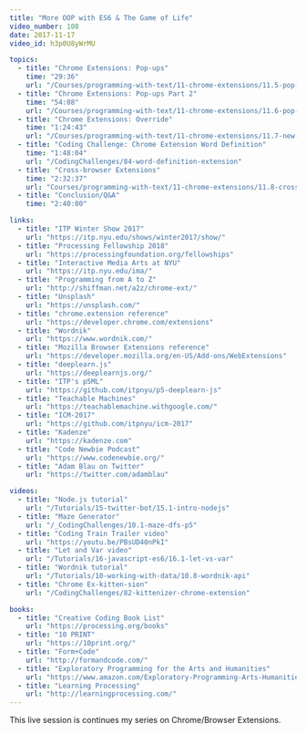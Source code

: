 ```yaml
---
title: "More OOP with ES6 & The Game of Life"
video_number: 108
date: 2017-11-17
video_id: h3p0U8yWrMU

topics:
  - title: "Chrome Extensions: Pop-ups"
    time: "29:36"
    url: "/Courses/programming-with-text/11-chrome-extensions/11.5-pop-ups"
  - title: "Chrome Extensions: Pop-ups Part 2"
    time: "54:08"
    url: "/Courses/programming-with-text/11-chrome-extensions/11.6-pop-ups-messaging"
  - title: "Chrome Extensions: Override"
    time: "1:24:43"
    url: "/Courses/programming-with-text/11-chrome-extensions/11.7-new-tab-override"
  - title: "Coding Challenge: Chrome Extension Word Definition"
    time: "1:48:04"
    url: "/CodingChallenges/84-word-definition-extension"
  - title: "Cross-browser Extensions"
    time: "2:32:37"
    url: "Courses/programming-with-text/11-chrome-extensions/11.8-cross-browser-extensions"
  - title: "Conclusion/Q&A"
    time: "2:40:00"

links:
  - title: "ITP Winter Show 2017"
    url: "https://itp.nyu.edu/shows/winter2017/show/"
  - title: "Processing Fellowship 2018"
    url: "https://processingfoundation.org/fellowships"
  - title: "Interactive Media Arts at NYU"
    url: "https://itp.nyu.edu/ima/"
  - title: "Programming from A to Z"
    url: "http://shiffman.net/a2z/chrome-ext/"
  - title: "Unsplash"
    url: "https://unsplash.com/"
  - title: "chrome.extension reference"
    url: "https://developer.chrome.com/extensions"
  - title: "Wordnik"
    url: "https://www.wordnik.com/"
  - title: "Mozilla Browser Extensions reference"
    url: "https://developer.mozilla.org/en-US/Add-ons/WebExtensions"
  - title: "deeplearn.js"
    url: "https://deeplearnjs.org/"
  - title: "ITP's p5ML"
    url: "https://github.com/itpnyu/p5-deeplearn-js"
  - title: "Teachable Machines"
    url: "https://teachablemachine.withgoogle.com/"
  - title: "ICM-2017"
    url: "https://github.com/itpnyu/icm-2017"
  - title: "Kadenze"
    url: "https://kadenze.com"
  - title: "Code Newbie Podcast"
    url: "https://www.codenewbie.org/"
  - title: "Adam Blau on Twitter"
    url: "https://twitter.com/adamblau"

videos:
  - title: "Node.js tutorial"
    url: "/Tutorials/15-twitter-bot/15.1-intro-nodejs"
  - title: "Maze Generator"
    url: "/_CodingChallenges/10.1-maze-dfs-p5"
  - title: "Coding Train Trailer video"
    url: "https://youtu.be/PBsUD40nPkI"
  - title: "Let and Var video"
    url: "/Tutorials/16-javascript-es6/16.1-let-vs-var"
  - title: "Wordnik tutorial"
    url: "/Tutorials/10-working-with-data/10.8-wordnik-api"
  - title: "Chrome Ex-kitten-sion"
    url: "/CodingChallenges/82-kittenizer-chrome-extension"

books:
  - title: "Creative Coding Book List"
    url: "https://processing.org/books"
  - title: "10 PRINT"
    url: "https://10print.org/"
  - title: "Form+Code"
    url: "http://formandcode.com/"
  - title: "Exploratory Programming for the Arts and Humanities"
    url: "https://www.amazon.com/Exploratory-Programming-Arts-Humanities-Press/dp/0262034204/"
  - title: "Learning Processing"
    url: "http://learningprocessing.com/"
---
```


This live session is continues my series on Chrome/Browser Extensions.
